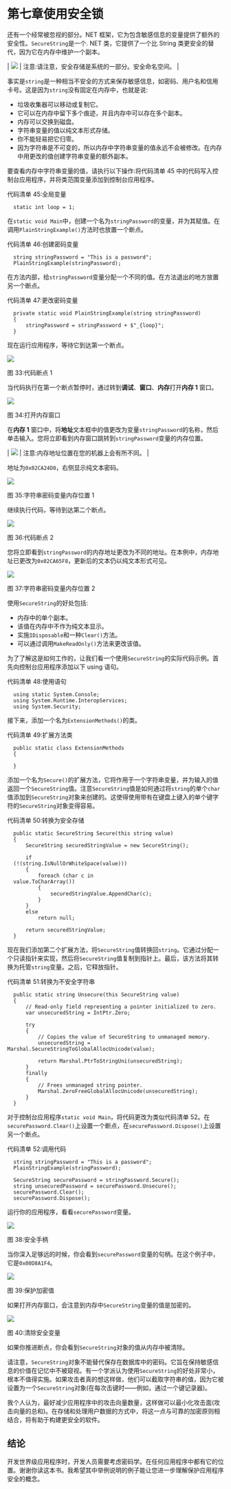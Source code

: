 # 第七章使用安全锁

还有一个经常被忽视的部分。NET 框架，它为包含敏感信息的变量提供了额外的安全性。`SecureString`是一个. NET 类，它提供了一个比 String 类更安全的替代，因为它在内存中维护一个副本。

| ![](img/note.png) | 注意:请注意，安全存储是系统的一部分。安全命名空间。 |

事实是`string`是一种相当不安全的方式来保存敏感信息，如密码、用户名和信用卡号。这是因为`string`没有固定在内存中，也就是说:

*   垃圾收集器可以移动或复制它。
*   它可以在内存中留下多个痕迹，并且内存中可以存在多个副本。
*   内存可以交换到磁盘。
*   字符串变量的值以纯文本形式存储。
*   你不能轻易把它归零。
*   因为字符串是不可变的，所以内存中字符串变量的值永远不会被修改。在内存中用更改的值创建字符串变量的额外副本。

要查看内存中字符串变量的值，请执行以下操作:将代码清单 45 中的代码写入控制台应用程序，并将类范围变量添加到控制台应用程序。

代码清单 45:全局变量

```
  static int loop = 1;

```

在`static void Main`中，创建一个名为`stringPassword`的变量，并为其赋值。在调用`PlainStringExample()`方法时也放置一个断点。

代码清单 46:创建密码变量

```
  string stringPassword = "This is a password";
  PlainStringExample(stringPassword);

```

在方法内部，给`stringPassword`变量分配一个不同的值。在方法退出的地方放置另一个断点。

代码清单 47:更改密码变量

```
  private static void PlainStringExample(string stringPassword)
  {
      stringPassword = stringPassword + $"_{loop}";
  }

```

现在运行应用程序，等待它到达第一个断点。

![](img/image040.png)

图 33:代码断点 1

当代码执行在第一个断点暂停时，通过转到**调试**、**窗口**、**内存**打开**内存 1** 窗口。

![](img/image041.png)

图 34:打开内存窗口

在**内存 1** 窗口中，将**地址**文本框中的值更改为变量`stringPassword`的名称，然后单击输入。您将立即看到内存窗口跳转到`stringPassword`变量的内存位置。

| ![](img/note.png) | 注意:内存地址位置在您的机器上会有所不同。 |

地址为`0x02CA24D0`，右侧显示纯文本密码。

![](img/image042.png)

图 35:字符串密码变量内存位置 1

继续执行代码，等待到达第二个断点。

![](img/image043.png)

图 36:代码断点 2

您将立即看到`stringPassword`的内存地址更改为不同的地址。在本例中，内存地址已更改为`0x02CA65F8`，更新后的文本仍以纯文本形式可见。

![](img/image044.png)

图 37:字符串密码变量内存位置 2

使用`SecureString`的好处包括:

*   内存中的单个副本。
*   该值在内存中不作为纯文本显示。
*   实施`IDisposable`和一种`Clear()`方法。
*   可以通过调用`MakeReadOnly()`方法来更改该值。

为了了解这是如何工作的，让我们看一个使用`SecureString`的实际代码示例。首先向控制台应用程序添加以下 using 语句。

代码清单 48:使用语句

```
  using static System.Console;
  using System.Runtime.InteropServices;
  using System.Security;

```

接下来，添加一个名为`ExtensionMethods()`的类。

代码清单 49:扩展方法类

```
  public static class ExtensionMethods
  {

  }

```

添加一个名为`Secure()`的扩展方法，它将作用于一个字符串变量，并为输入的值返回一个`SecureString`值。注意`SecureString`值是如何通过将`string`的单个`char`值添加到`SecureString`对象来创建的。这使得使用带有在键盘上键入的单个键字符的`SecureString`对象变得容易。

代码清单 50:转换为安全存储

```
  public static SecureString Secure(this string value)
  {
      SecureString securedStringValue = new SecureString();

      if
  (!(string.IsNullOrWhiteSpace(value)))
      {
          foreach (char c in
  value.ToCharArray())
          {
              securedStringValue.AppendChar(c);
          }
      }
      else
          return null;

      return securedStringValue;
  }

```

现在我们添加第二个扩展方法，将`SecureString`值转换回`string`。它通过分配一个只读指针来实现，然后将`SecureString`值复制到指针上。最后，该方法将其转换为托管`string`变量。之后，它释放指针。

代码清单 51:转换为不安全字符串

```
  public static string Unsecure(this SecureString value)
  {
      // Read-only field representing a pointer initialized to zero.
      var unsecuredString = IntPtr.Zero; 

      try
      {
          // Copies the value of SecureString to unmanaged memory.
          unsecuredString = Marshal.SecureStringToGlobalAllocUnicode(value);

          return Marshal.PtrToStringUni(unsecuredString);
      }
      finally
      {
          // Frees unmanaged string pointer.
          Marshal.ZeroFreeGlobalAllocUnicode(unsecuredString); 
      }            
  }

```

对于控制台应用程序`static void Main`，将代码更改为类似代码清单 52。在`securePassword.Clear()`上设置一个断点，在`securePassword.Dispose()`上设置另一个断点。

代码清单 52:调用代码

```
  string stringPassword = "This is a password";
  PlainStringExample(stringPassword);

  SecureString securePassword = stringPassword.Secure();
  string unsecuredPassword = securePassword.Unsecure();
  securePassword.Clear();
  securePassword.Dispose();

```

运行你的应用程序，看看`securePassword`变量。

![](img/image045.png)

图 38:安全手柄

当你深入足够远的时候，你会看到`securePassword`变量的句柄。在这个例子中，它是`0x00D8A1F4`。

![](img/image046.png)

图 39:保护加密值

如果打开内存窗口，会注意到内存中`SecureString`变量的值是加密的。

![](img/image047.png)

图 40:清除安全变量

如果你推进断点，你会看到`SecureString`对象的值从内存中被清除。

请注意，`SecureString`对象不能替代保存在数据库中的密码。它旨在保持敏感信息的价值在记忆中不被窥视。有一个学派认为使用`SecureString`的好处非常小，根本不值得实施。如果攻击者真的想这样做，他们可以截取字符串的值，因为它被设置为一个`SecureString`对象(在每次击键时——例如，通过一个键记录器)。

我个人认为，最好减少应用程序中的攻击向量数量，这样做可以最小化攻击面(攻击向量的总和)。在存储和处理用户数据的方式中，将这一点与可靠的加密原则相结合，将有助于构建更安全的软件。

## 结论

开发世界级应用程序时，开发人员需要考虑密码学。在任何应用程序中都有它的位置。谢谢你读这本书。我希望其中举例说明的例子能让您进一步理解保护应用程序安全的概念。
